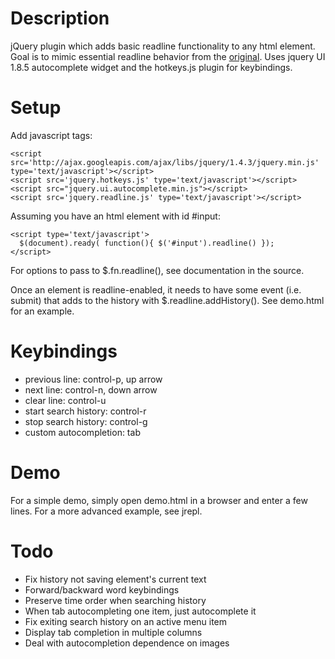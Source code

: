 Description
===========
jQuery plugin which adds basic readline functionality to any html element. Goal is to mimic
essential readline behavior from the [original](http://cnswww.cns.cwru.edu/php/chet/readline/rltop.html).
Uses jquery UI 1.8.5 autocomplete widget and the hotkeys.js plugin for keybindings.

Setup
=====

Add javascript tags:

    <script src='http://ajax.googleapis.com/ajax/libs/jquery/1.4.3/jquery.min.js' type='text/javascript'></script>
    <script src='jquery.hotkeys.js' type='text/javascript'></script>
    <script src="jquery.ui.autocomplete.min.js"></script>
    <script src='jquery.readline.js' type='text/javascript'></script>

Assuming you have an html element with id #input:

    <script type='text/javascript'>
      $(document).ready( function(){ $('#input').readline() });
    </script>

For options to pass to $.fn.readline(), see documentation in the source.

Once an element is readline-enabled, it needs to have some event (i.e. submit) that adds
to the history with $.readline.addHistory(). See demo.html for an example.


Keybindings
===========
* previous line: control-p, up arrow
* next line: control-n, down arrow
* clear line: control-u
* start search history: control-r
* stop search history: control-g
* custom autocompletion: tab

Demo
====
For a simple demo, simply open demo.html in a browser and enter a few lines.
For a more advanced example, see jrepl.

Todo
====
* Fix history not saving element's current text
* Forward/backward word keybindings
* Preserve time order when searching history
* When tab autocompleting one item, just autocomplete it
* Fix exiting search history on an active menu item
* Display tab completion in multiple columns
* Deal with autocompletion dependence on images
